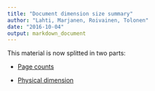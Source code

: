 ```yaml
---
title: "Document dimension size summary"
author: "Lahti, Marjanen, Roivainen, Tolonen"
date: "2016-10-04"
output: markdown_document
---
```


This material is now splitted in two parts:

  * [Page counts](pagecount.md)

  * [Physical dimension](dimension.md)


